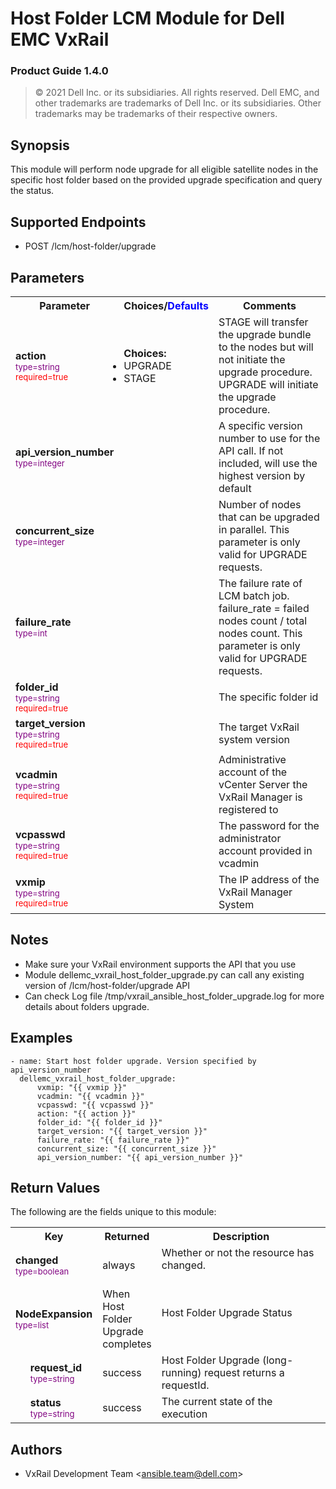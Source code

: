 **Host Folder LCM Module for Dell EMC VxRail**
=========================================
### Product Guide 1.4.0

> © 2021 Dell Inc. or its subsidiaries. All rights reserved. Dell
> EMC, and other trademarks are trademarks of Dell Inc. or its
> subsidiaries. Other trademarks may be trademarks of their respective owners.

Synopsis
--------

This module will perform node upgrade for all eligible satellite nodes in the specific host folder
based on the provided upgrade specification and query the status.

Supported Endpoints
--------

* POST /lcm/host-folder/upgrade


Parameters
----------

<table  border=0 cellpadding=0 class="documentation-table">
    <tr>
        <th colspan="1">Parameter</th>
        <th>Choices/<font color="blue">Defaults</font></th>
        <th width="100%">Comments</th>
    </tr>
    <tr>
        <td colspan="1">
            <div class="ansibleOptionAnchor" id="parameter-host_flags"></div>
            <b>action</b>
            <a class="ansibleOptionLink" href="#parameter-host_flags" title="Permalink to this option"></a>
            <div style="font-size: small">
                <span style="color: purple">type=string</span>
                <br>
                <span style="color: red">required=true</span>
            </div>
        </td>
        <td>
            <ul style="margin: 0; padding: 0"><b>Choices:</b>
                <li>UPGRADE</li>
                <li>STAGE</li>
            </ul>
        </td>
        <td>
            <div></div>
            <div>STAGE will transfer the upgrade bundle to the nodes but will not initiate the upgrade procedure. UPGRADE will initiate the upgrade procedure.</div>
        </td>
    </tr>
    <tr>
        <td colspan="1">
            <div class="ansibleOptionAnchor" id="parameter-host_flags"></div>
            <b>api_version_number</b>
            <a class="ansibleOptionLink" href="#parameter-host_flags" title="Permalink to this option"></a>
            <div style="font-size: small">
                <span style="color: purple">type=integer</span>
            </div>
        </td>
        <td></td>
        <td>
            <div></div>
            <div>A specific version number to use for the API call. If not included, will use the highest version by default</div>
        </td>
    </tr>
    <tr>
        <td colspan="1">
            <div class="ansibleOptionAnchor" id="parameter-host_flags"></div>
            <b>concurrent_size</b>
            <a class="ansibleOptionLink" href="#parameter-host_flags" title="Permalink to this option"></a>
            <div style="font-size: small">
                <span style="color: purple">type=integer</span>
            </div>
        </td>
        <td></td>
        <td>
            <div></div>
            <div>Number of nodes that can be upgraded in parallel. This parameter is only valid for UPGRADE requests.</div>
        </td>
    </tr>
    <tr>
        <td colspan="1">
            <div class="ansibleOptionAnchor" id="parameter-host_flags"></div>
            <b>failure_rate</b>
            <a class="ansibleOptionLink" href="#parameter-host_flags" title="Permalink to this option"></a>
            <div style="font-size: small">
                <span style="color: purple">type=int</span>
            </div>
        </td>
        <td></td>
        <td>
            <div></div>
            <div>The failure rate of LCM batch job. failure_rate = failed nodes count / total nodes count. This parameter is only valid for UPGRADE requests.</div>
        </td>
    </tr>
    <tr>
        <td colspan="1">
            <div class="ansibleOptionAnchor" id="parameter-host_flags"></div>
            <b>folder_id</b>
            <a class="ansibleOptionLink" href="#parameter-host_flags" title="Permalink to this option"></a>
            <div style="font-size: small">
                <span style="color: purple">type=string</span>
                <br>
                <span style="color: red">required=true</span>
            </div>
        </td>
        <td></td>
        <td>
            <div></div>
            <div>The specific folder id</div>
        </td>
    </tr>
    <tr>
        <td colspan="1">
            <div class="ansibleOptionAnchor" id="parameter-host_flags"></div>
            <b>target_version</b>
            <a class="ansibleOptionLink" href="#parameter-host_flags" title="Permalink to this option"></a>
            <div style="font-size: small">
                <span style="color: purple">type=string</span>
                <br>
                <span style="color: red">required=true</span>
            </div>
        </td>
        <td></td>
        <td>
            <div></div>
            <div>The target VxRail system version</div>
        </td>
    </tr>
    <tr>
        <td colspan="1">
            <div class="ansibleOptionAnchor" id="parameter-host_flags"></div>
            <b>vcadmin</b>
            <a class="ansibleOptionLink" href="#parameter-host_flags" title="Permalink to this option"></a>
            <div style="font-size: small">
                <span style="color: purple">type=string</span>
                <br>
                <span style="color: red">required=true</span>
            </div>
        </td>
        <td></td>
        <td>
            <div></div>
            <div>Administrative account of the vCenter Server the VxRail Manager is registered to</div>
        </td>
    </tr>
    <tr>
        <td colspan="1">
            <div class="ansibleOptionAnchor" id="parameter-host_flags"></div>
            <b>vcpasswd</b>
            <a class="ansibleOptionLink" href="#parameter-host_flags" title="Permalink to this option"></a>
            <div style="font-size: small">
                <span style="color: purple">type=string</span>
                <br>
                <span style="color: red">required=true</span>
            </div>
        </td>
        <td></td>
        <td>
            <div></div>
            <div>The password for the administrator account provided in vcadmin</div>
        </td>
    </tr>
    <tr>
        <td colspan="1">
            <div class="ansibleOptionAnchor" id="parameter-host_flags"></div>
            <b>vxmip</b>
            <a class="ansibleOptionLink" href="#parameter-host_flags" title="Permalink to this option"></a>
            <div style="font-size: small">
                <span style="color: purple">type=string</span>
                <br>
                <span style="color: red">required=true</span>
            </div>
        </td>
        <td></td>
        <td>
            <div></div>
            <div>The IP address of the VxRail Manager System</div>
        </td>
    </tr>
</table>

Notes
-----

- Make sure your VxRail environment supports the API that you use
- Module dellemc_vxrail_host_folder_upgrade.py can call any existing version of /lcm/host-folder/upgrade API
- Can check Log file /tmp/vxrail_ansible_host_folder_upgrade.log for more details about folders upgrade.

Examples
--------

``` yaml+jinja
- name: Start host folder upgrade. Version specified by api_version_number
  dellemc_vxrail_host_folder_upgrade:
      vxmip: "{{ vxmip }}"
      vcadmin: "{{ vcadmin }}"
      vcpasswd: "{{ vcpasswd }}"
      action: "{{ action }}"
      folder_id: "{{ folder_id }}"
      target_version: "{{ target_version }}"
      failure_rate: "{{ failure_rate }}"
      concurrent_size: "{{ concurrent_size }}"
      api_version_number: "{{ api_version_number }}"
```

Return Values
-------------

The following are the fields unique to this module:

<table border=0 cellpadding=0 class="documentation-table">
    <tr>
        <th colspan="2">Key</th>
        <th>Returned</th>
        <th width="100%">Description</th>
    </tr>
    <tr>
        <td colspan="2">
            <div class="ansibleOptionAnchor" id="return-changed"></div>
            <b>changed</b>
            <a class="ansibleOptionLink" href="#return-changed" title="Permalink to this return value"></a>
            <div style="font-size: small">
                <span style="color: purple">type=boolean</span>
            </div>
        </td>
        <td>always</td>
        <td>
            <div>Whether or not the resource has changed.</div>
            <br/>
        </td>
    </tr>
    <tr>
        <td colspan="2">
            <div class="ansibleOptionAnchor" id="return-host_details"></div>
            <b>NodeExpansion</b>
            <a class="ansibleOptionLink" href="#return-host_details" title="Permalink to this return value"></a>
            <div style="font-size: small">
                <span style="color: purple">type=list</span>
            </div>
        </td>
        <td>When Host Folder Upgrade completes</td>
        <td>
            <div>Host Folder Upgrade Status</div>
            <br/>
        </td>
    </tr>
    <tr>
        <td class="elbow-placeholder">&nbsp;</td>
        <td colspan="1">
            <div class="ansibleOptionAnchor" id="return-host_details/bw_limit"></div>
            <b>request_id</b>
            <a class="ansibleOptionLink" href="#return-host_details/bw_limit" title="Permalink to this return value"></a>
            <div style="font-size: small">
                <span style="color: purple">type=string</span>
            </div>
        </td>
        <td>success</td>
        <td>
            <div>Host Folder Upgrade (long-running) request returns a requestId.</div>
        </td>
    </tr>
    <tr>
        <td class="elbow-placeholder">&nbsp;</td>
        <td colspan="1">
            <div class="ansibleOptionAnchor" id="return-host_details/bw_limit"></div>
            <b>status</b>
            <a class="ansibleOptionLink" href="#return-host_details/bw_limit" title="Permalink to this return value"></a>
            <div style="font-size: small">
                <span style="color: purple">type=string</span>
            </div>
        </td>
        <td>success</td>
        <td>
            <div>The current state of the execution</div>
        </td>
    </tr>
</table>

Authors
-------

- VxRail Development Team &lt;<ansible.team@dell.com>&gt;
